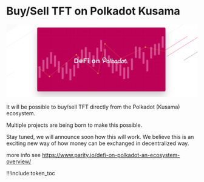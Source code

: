 # Buy/Sell TFT on Polkadot Kusama


![](img/parity_dex.png)

It will be possible to buy/sell TFT directly from the Polkadot (Kusama) ecosystem.

Multiple projects are being born to make this possible.

Stay tuned, we will announce soon how this will work. We believe this is an exciting new way of how money can be exchanged in decentralized way.

more info see https://www.parity.io/defi-on-polkadot-an-ecosystem-overview/

!!!include:token_toc